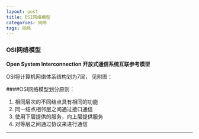 ```yaml
---
layout: post
title: OSI网络模型
categories: 网络
tags: 网络
---
```


###  OSI网络模型

__Open System Interconnection 开放式通信系统互联参考模型__

OSI将计算机网络体系结构划为7层， 见附图：


####OSI网络模型划分原则：
1. 相同层次的不同结点具有相同的功能
2. 同一结点相邻层之间通过接口通信
3. 使用下层提供的服务，向上层提供服务
4. 对等层之间通过协议来进行通信

---
